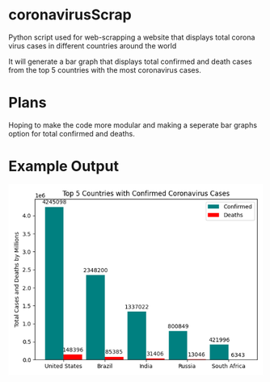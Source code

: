 # coronavirusScrap
Python script used for web-scrapping a website that displays total corona virus cases in different countries around the world

It will generate a bar graph that displays total confirmed and death cases from the top 5 countries with the most coronavirus cases.

# Plans
Hoping to make the code more modular and making a seperate bar graphs option for total confirmed and deaths. 

# Example Output
![](Example_of_Generated_Graph.png)





